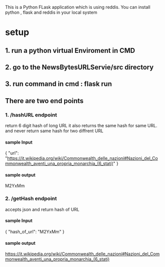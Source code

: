 This is a Python FLask application which is using reddis.
You can install python , flask and reddis in your local system

# setup

## 1. run a python virtual Enviroment in CMD
## 2. go to the NewsBytesURLServie/src directory
## 3. run command in cmd : flask run

## There are two end points

### 1. /hashURL endpoint
return 6 digit hash of long URL
it also returns the same hash for same URL.
and never return same hash for two diffrent URL


#### sample Input
{
   "url": "https://it.wikipedia.org/wiki/Commonwealth_delle_nazioni#Nazioni_del_Commonwealth_aventi_una_propria_monarchia_(6_stati)"
}
#### sample output
M2YxMm


### 2. /getHash  endpoint
accepts json and return hash of URL


#### sample Input
{
   "hash_of_url": "M2YxMm"
}
#### sample output
https://it.wikipedia.org/wiki/Commonwealth_delle_nazioni#Nazioni_del_Commonwealth_aventi_una_propria_monarchia_(6_stati)
